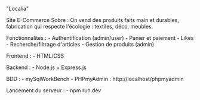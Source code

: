 "Localia"

Site E-Commerce Sobre : 
On vend des produits faits main et durables, fabrication qui respecte l'écologie : textiles, déco, meubles.

Fonctionnalites : 
    - Authentification (admin/user)
    - Panier et paiement
    - Likes
    - Recherche/filtrage d'articles
    - Gestion de produits (admin)

Frontend :
    - HTML/CSS

Backend :
    - Node.js + Express.js

BDD : 
    - mySqlWorkBench
    - PHPmyAdmin : http://localhost/phpmyadmin

Lancement du serveur : 
    - npm run dev